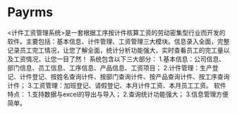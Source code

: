 # Payrms
 <计件工资管理系统>是一套根据工序按计件核算工资的劳动密集型行业而开发的软件。主要包括：基本信息、计件管理、工资管理三大模块。信息录入全面，完整记录员工完工情况，让您了解全面，统计分析功能强大，实时查看员工的完工量以及工资情况，让您一目了然！ 系统包含以下三大部分： 1.基本信息：公司信息、部门信息、员工信息、工序信息、产品信息、工资项目； 2.计件管理：生产登记、计件登记、按姓名查询计件、按部门查询计件、按产品查询计件、按工序查询计件； 3.工资管理：加班登记、请假登记、本月计件工资、本月员工工资。 软件特点： 1.支持数据与excel的导出与导入； 2.查询统计功能强大； 3.信息管理方便简单。
